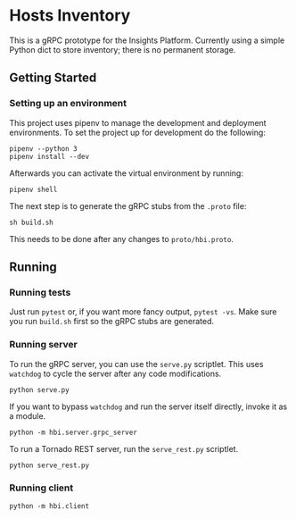 # Hosts Inventory

This is a gRPC prototype for the Insights Platform.  Currently using a simple
Python dict to store inventory; there is no permanent storage.

## Getting Started

### Setting up an environment

This project uses pipenv to manage the development and deployment environments.
To set the project up for development do the following:

```
pipenv --python 3
pipenv install --dev 
```

Afterwards you can activate the virtual environment by running:

```
pipenv shell
```

The next step is to generate the gRPC stubs from the `.proto` file:

```
sh build.sh
```

This needs to be done after any changes to `proto/hbi.proto`.

## Running

### Running tests

Just run `pytest` or, if you want more fancy output, `pytest -vs`.  Make sure
you run `build.sh` first so the gRPC stubs are generated.

### Running server

To run the gRPC server, you can use the `serve.py` scriptlet. This uses
`watchdog` to cycle the server after any code modifications.

```
python serve.py
```

If you want to bypass `watchdog` and run the server itself directly, invoke
it as a module.

```
python -m hbi.server.grpc_server
```

To run a Tornado REST server, run the `serve_rest.py` scriptlet.

```
python serve_rest.py
``` 

### Running client

```
python -m hbi.client
```
